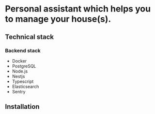 # Personal assistant which helps you to manage your house(s).

## Technical stack

### Backend stack

-   Docker
-   PostgreSQL
-   Node.js
-   Nestjs
-   Typescript
-   Elasticsearch
-   Sentry

## Installation
